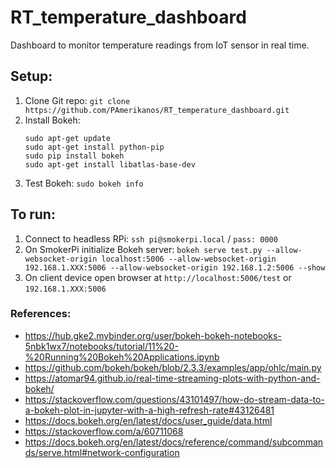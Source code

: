 # RT_temperature_dashboard
Dashboard to monitor temperature readings from IoT sensor in real time.

## Setup:
1. Clone Git repo: `git clone https://github.com/PAmerikanos/RT_temperature_dashboard.git`
2. Install Bokeh: 
    ```
    sudo apt-get update
    sudo apt-get install python-pip
    sudo pip install bokeh
    sudo apt-get install libatlas-base-dev
    ```
3. Test Bokeh: `sudo bokeh info`


## To run:
1. Connect to headless RPi: `ssh pi@smokerpi.local` / `pass: 0000`
2. On SmokerPi initialize Bokeh server: `bokeh serve test.py --allow-websocket-origin localhost:5006 --allow-websocket-origin 192.168.1.XXX:5006 --allow-websocket-origin 192.168.1.2:5006 --show`
3. On client device open browser at `http://localhost:5006/test` or `192.168.1.XXX:5006`


### References:
- https://hub.gke2.mybinder.org/user/bokeh-bokeh-notebooks-5nbk1wx7/notebooks/tutorial/11%20-%20Running%20Bokeh%20Applications.ipynb
- https://github.com/bokeh/bokeh/blob/2.3.3/examples/app/ohlc/main.py
- https://atomar94.github.io/real-time-streaming-plots-with-python-and-bokeh/
- https://stackoverflow.com/questions/43101497/how-do-stream-data-to-a-bokeh-plot-in-jupyter-with-a-high-refresh-rate#43126481
- https://docs.bokeh.org/en/latest/docs/user_guide/data.html
- https://stackoverflow.com/a/60711068
- https://docs.bokeh.org/en/latest/docs/reference/command/subcommands/serve.html#network-configuration
